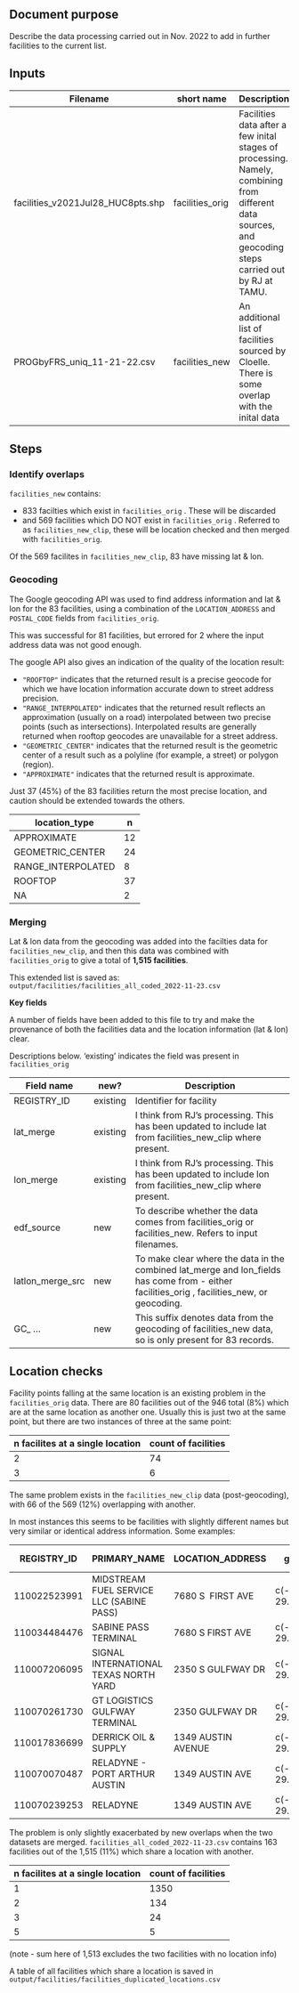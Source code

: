 ## Document purpose

Describe the data processing carried out in Nov. 2022 to add in further facilities to the current list.

## Inputs

| Filename | short name | Description | n facilities |
| --- | --- | --- | --- |
| facilities_v2021Jul28_HUC8pts.shp | facilities_orig | Facilities data after a few inital stages of processing. Namely, combining from different data sources, and geocoding steps carried out by RJ at TAMU. | 946 unique REGISTRY_ID |
| PROGbyFRS_uniq_11-21-22.csv | facilities_new | An additional list of facilities sourced by Cloelle. There is some overlap with the inital data | 1402 unique REGISTRY_ID |

## Steps

### Identify overlaps

`facilities_new` contains:

- 833 facilties which exist in `facilities_orig` . These will be discarded
- and 569 facilities which DO NOT exist in `facilities_orig` . Referred to as `facilities_new_clip`, these will be location checked and then merged with `facilities_orig`.

Of the 569 facilites in `facilities_new_clip`, 83 have missing lat & lon.

### Geocoding

The Google geocoding API was used to find address information and lat & lon for the 83 facilities, using a combination of the `LOCATION_ADDRESS` and `POSTAL_CODE` fields from `facilities_orig`. 

This was successful for 81 facilities, but errored for 2 where the input address data was not good enough.

The google API also gives an indication of the quality of the location result:

- `"ROOFTOP"` indicates that the returned result is a precise geocode for which we have location information accurate down to street address precision.
- `"RANGE_INTERPOLATED"` indicates that the returned result reflects an approximation (usually on a road) interpolated between two precise points (such as intersections). Interpolated results are generally returned when rooftop geocodes are unavailable for a street address.
- `"GEOMETRIC_CENTER"` indicates that the returned result is the geometric center of a result such as a polyline (for example, a street) or polygon (region).
- `"APPROXIMATE"` indicates that the returned result is approximate.

Just 37 (45%) of the 83 facilities return the most precise location, and caution should be extended towards the others.

| location_type | n |
| --- | --- |
| APPROXIMATE | 12 |
| GEOMETRIC_CENTER | 24 |
| RANGE_INTERPOLATED | 8 |
| ROOFTOP | 37 |
| NA | 2 |

### Merging

Lat & lon data from the geocoding was added into the facilties data for `facilities_new_clip`, and then this data was combined with `facilities_orig` to give a total of **1,515 facilities**.

This extended list is saved as: `output/facilities/facilities_all_coded_2022-11-23.csv`

********************Key fields********************

A number of fields have been added to this file to try and make the provenance of both the facilities data and the location information (lat & lon) clear.

Descriptions below. ‘existing’ indicates the field was present in `facilities_orig`

| Field name | new? | Description |
| --- | --- | --- |
| REGISTRY_ID | existing | Identifier for facility |
| lat_merge | existing | I think from RJ’s processing. This has been updated to include lat from facilities_new_clip where present. |
| lon_merge | existing | I think from RJ’s processing. This has been updated to include lon from facilities_new_clip where present. |
| edf_source | new | To describe whether the data comes from facilities_orig or facilities_new. Refers to input filenames. |
| latlon_merge_src | new | To make clear where the data in the combined lat_merge and lon_fields has come from - either facilities_orig , facilities_new, or geocoding. |
| GC_ …  | new | This suffix denotes data from the geocoding of facilities_new data, so is only present for 83 records.  |

## Location checks

Facility points falling at the same location is an existing problem in the `facilities_orig` data. There are 80 facilities out of the 946 total (8%) which are at the same location as another one. Usually this is just two at the same point, but there are two instances of three at the same point:

| n facilites at a single location | count of facilities |
| --- | --- |
| 2 | 74 |
| 3 | 6 |

The same problem exists in the `facilities_new_clip` data (post-geocoding), with 66 of the 569 (12%) overlapping with another.

In most instances this seems to be facilities with slightly different names but very similar or identical address information. Some examples:

| REGISTRY_ID | PRIMARY_NAME | LOCATION_ADDRESS | geometry | dupe count |
| --- | --- | --- | --- | --- |
| 110022523991 | MIDSTREAM FUEL SERVICE LLC (SABINE PASS) | 7680 S  FIRST AVE | c(-93.86733, 29.72075) | 2 |
| 110034484476 | SABINE PASS TERMINAL | 7680 S FIRST AVE | c(-93.86733, 29.72075) | 2 |
| 110007206095 | SIGNAL INTERNATIONAL TEXAS NORTH YARD | 2350 S GULFWAY DR | c(-93.93285, 29.89453) | 2 |
| 110070261730 | GT LOGISTICS GULFWAY TERMINAL | 2350 GULFWAY DR | c(-93.93285, 29.89453) | 2 |
| 110017836699 | DERRICK OIL & SUPPLY | 1349 AUSTIN AVENUE | c(-93.94348, 29.87758) | 3 |
| 110070070487 | RELADYNE - PORT ARTHUR AUSTIN | 1349 AUSTIN AVE | c(-93.94348, 29.87758) | 3 |
| 110070239253 | RELADYNE | 1349 AUSTIN AVE | c(-93.94348, 29.87758) | 3 |

The problem is only slightly exacerbated by new overlaps when the two datasets are merged. `facilities_all_coded_2022-11-23.csv` contains 163 facilities out of the 1,515 (11%) which share a location with another.

| n facilites at a single location | count of facilities |
| --- | --- |
| 1 | 1350 |
| 2 | 134 |
| 3 | 24 |
| 5 | 5 |

(note - sum here of 1,513 excludes the two facilities with no location info)

A table of all facilities which share a location is saved in `output/facilities/facilities_duplicated_locations.csv`